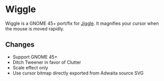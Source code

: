 # Wiggle

Wiggle is a GNOME 45+ port/fix for [Jiggle](https://github.com/jeffchannell/jiggle). It magnifies your cursor when the mouse is moved rapidly.

## Changes

- Support GNOME 45+
- Ditch Tweener in favor of Clutter
- Scale effect only
- Use cursor bitmap directly exported from Adwaita source SVG
